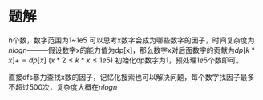 # 题解

n个数，数字范围为1~1e5
可以思考x数字会成为哪些数字的因子，时间复杂度为$n logn$———假设数字x的能力值为dp[x]，那么数字x对后面数字的贡献为$dp[k*x]+=dp[x]$ ($x*2 \leq k*x \leq 1e5$)
初始化dp数字为$1$，预处理$1e5$个数即可。

直接dfs暴力查找x数的因子，记忆化搜索也可以解决问题，每个数字找因子最多不超过500次，复杂度大概在$nlogn$